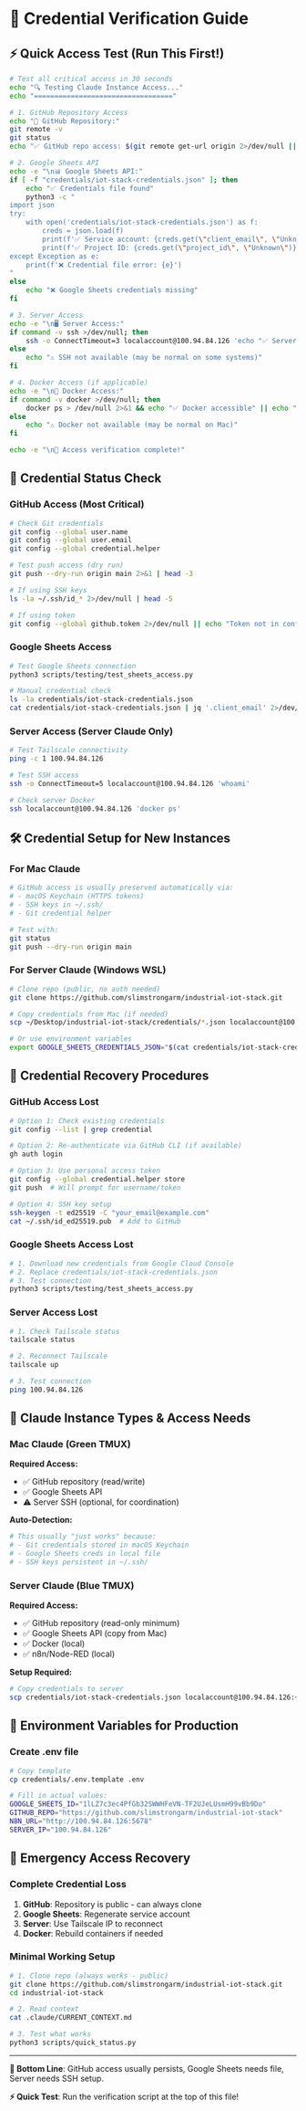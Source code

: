 # 🔑 Credential Verification Guide

## ⚡ Quick Access Test (Run This First!)

```bash
# Test all critical access in 30 seconds
echo "🔍 Testing Claude Instance Access..."
echo "=================================="

# 1. GitHub Repository Access
echo "📂 GitHub Repository:"
git remote -v
git status
echo "✅ GitHub repo access: $(git remote get-url origin 2>/dev/null || echo 'MISSING')"

# 2. Google Sheets API
echo -e "\n📊 Google Sheets API:"
if [ -f "credentials/iot-stack-credentials.json" ]; then
    echo "✅ Credentials file found"
    python3 -c "
import json
try:
    with open('credentials/iot-stack-credentials.json') as f:
        creds = json.load(f)
        print(f'✅ Service account: {creds.get(\"client_email\", \"Unknown\")}')
        print(f'✅ Project ID: {creds.get(\"project_id\", \"Unknown\")}')
except Exception as e:
    print(f'❌ Credential file error: {e}')
"
else
    echo "❌ Google Sheets credentials missing"
fi

# 3. Server Access
echo -e "\n🖥️ Server Access:"
if command -v ssh >/dev/null; then
    ssh -o ConnectTimeout=3 localaccount@100.94.84.126 'echo "✅ Server accessible"' 2>/dev/null || echo "❌ Server connection failed"
else
    echo "⚠️ SSH not available (may be normal on some systems)"
fi

# 4. Docker Access (if applicable)
echo -e "\n🐳 Docker Access:"
if command -v docker >/dev/null; then
    docker ps > /dev/null 2>&1 && echo "✅ Docker accessible" || echo "❌ Docker not accessible"
else
    echo "⚠️ Docker not available (may be normal on Mac)"
fi

echo -e "\n🎯 Access verification complete!"
```

## 🔐 Credential Status Check

### GitHub Access (Most Critical)
```bash
# Check Git credentials
git config --global user.name
git config --global user.email
git config --global credential.helper

# Test push access (dry run)
git push --dry-run origin main 2>&1 | head -3

# If using SSH keys
ls -la ~/.ssh/id_* 2>/dev/null | head -5

# If using token
git config --global github.token 2>/dev/null || echo "Token not in config"
```

### Google Sheets Access
```bash
# Test Google Sheets connection
python3 scripts/testing/test_sheets_access.py

# Manual credential check
ls -la credentials/iot-stack-credentials.json
cat credentials/iot-stack-credentials.json | jq '.client_email' 2>/dev/null
```

### Server Access (Server Claude Only)
```bash
# Test Tailscale connectivity
ping -c 1 100.94.84.126

# Test SSH access
ssh -o ConnectTimeout=5 localaccount@100.94.84.126 'whoami'

# Check server Docker
ssh localaccount@100.94.84.126 'docker ps'
```

## 🛠️ Credential Setup for New Instances

### For Mac Claude
```bash
# GitHub access is usually preserved automatically via:
# - macOS Keychain (HTTPS tokens)
# - SSH keys in ~/.ssh/
# - Git credential helper

# Test with:
git status
git push --dry-run origin main
```

### For Server Claude (Windows WSL)
```bash
# Clone repo (public, no auth needed)
git clone https://github.com/slimstrongarm/industrial-iot-stack.git

# Copy credentials from Mac (if needed)
scp ~/Desktop/industrial-iot-stack/credentials/*.json localaccount@100.94.84.126:/path/to/project/credentials/

# Or use environment variables
export GOOGLE_SHEETS_CREDENTIALS_JSON="$(cat credentials/iot-stack-credentials.json)"
```

## 🔄 Credential Recovery Procedures

### GitHub Access Lost
```bash
# Option 1: Check existing credentials
git config --list | grep credential

# Option 2: Re-authenticate via GitHub CLI (if available)
gh auth login

# Option 3: Use personal access token
git config --global credential.helper store
git push  # Will prompt for username/token

# Option 4: SSH key setup
ssh-keygen -t ed25519 -C "your_email@example.com"
cat ~/.ssh/id_ed25519.pub  # Add to GitHub
```

### Google Sheets Access Lost
```bash
# 1. Download new credentials from Google Cloud Console
# 2. Replace credentials/iot-stack-credentials.json
# 3. Test connection
python3 scripts/testing/test_sheets_access.py
```

### Server Access Lost
```bash
# 1. Check Tailscale status
tailscale status

# 2. Reconnect Tailscale
tailscale up

# 3. Test connection
ping 100.94.84.126
```

## 🎯 Claude Instance Types & Access Needs

### Mac Claude (Green TMUX)
**Required Access:**
- ✅ GitHub repository (read/write)
- ✅ Google Sheets API
- ⚠️ Server SSH (optional, for coordination)

**Auto-Detection:**
```bash
# This usually "just works" because:
# - Git credentials stored in macOS Keychain
# - Google Sheets creds in local file
# - SSH keys persistent in ~/.ssh/
```

### Server Claude (Blue TMUX)
**Required Access:**
- ✅ GitHub repository (read-only minimum)
- ✅ Google Sheets API (copy from Mac)
- ✅ Docker (local)
- ✅ n8n/Node-RED (local)

**Setup Required:**
```bash
# Copy credentials to server
scp credentials/iot-stack-credentials.json localaccount@100.94.84.126:~/
```

## 📝 Environment Variables for Production

### Create .env file
```bash
# Copy template
cp credentials/.env.template .env

# Fill in actual values:
GOOGLE_SHEETS_ID="1lLZ7c3ec4PfGb32SWWHFeVN-TF2UJeLUsmH99vBb9Do"
GITHUB_REPO="https://github.com/slimstrongarm/industrial-iot-stack"
N8N_URL="http://100.94.84.126:5678"
SERVER_IP="100.94.84.126"
```

## 🚨 Emergency Access Recovery

### Complete Credential Loss
1. **GitHub**: Repository is public - can always clone
2. **Google Sheets**: Regenerate service account
3. **Server**: Use Tailscale IP to reconnect
4. **Docker**: Rebuild containers if needed

### Minimal Working Setup
```bash
# 1. Clone repo (always works - public)
git clone https://github.com/slimstrongarm/industrial-iot-stack.git
cd industrial-iot-stack

# 2. Read context
cat .claude/CURRENT_CONTEXT.md

# 3. Test what works
python3 scripts/quick_status.py
```

---

**🎯 Bottom Line**: GitHub access usually persists, Google Sheets needs file, Server needs SSH setup.

**⚡ Quick Test**: Run the verification script at the top of this file!